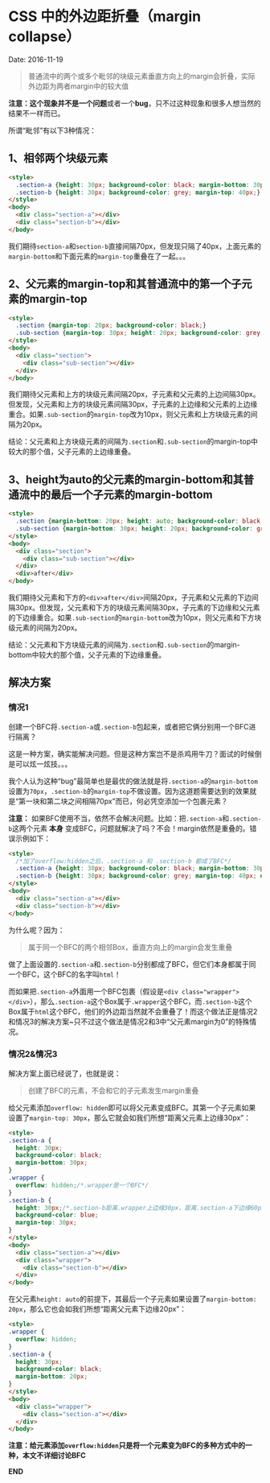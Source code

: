 # CSS 中的外边距折叠（margin collapse）

Date: 2016-11-19

> 普通流中的两个或多个毗邻的块级元素垂直方向上的margin会折叠，实际外边距为两者margin中的较大值

**注意：**这个现象并不是一个**问题**或者一个**bug**，只不过这种现象和很多人想当然的结果不一样而已。

所谓“毗邻”有以下3种情况：

## 1、相邻两个块级元素

```html
<style>
  .section-a {height: 30px; background-color: black; margin-bottom: 30px;}
  .section-b {height: 30px; background-color: grey; margin-top: 40px;}
</style>
<body>
  <div class="section-a"></div>
  <div class="section-b"></div>
</body>
```

我们期待`section-a`和`section-b`直接间隔70px，但发现只隔了40px，上面元素的`margin-bottom`和下面元素的`margin-top`重叠在了一起。。。

## 2、父元素的margin-top和其普通流中的第一个子元素的margin-top

```html
<style>
  .section {margin-top: 20px; background-color: black;}
  .sub-section {margin-top: 30px; height: 20px; background-color: grey;}
</style>
<body>
  <div class="section">
    <div class="sub-section"></div>
  </div>
</body>
```
我们期待父元素和上方的块级元素间隔20px，子元素和父元素的上边间隔30px。但发现，父元素和上方的块级元素间隔30px，子元素的上边缘和父元素的上边缘重合。如果`.sub-section`的`margin-top`改为10px，则父元素和上方块级元素的间隔为20px。

结论：父元素和上方块级元素的间隔为`.section`和`.sub-section`的margin-top中较大的那个值，父子元素的上边缘重叠。

## 3、height为auto的父元素的margin-bottom和其普通流中的最后一个子元素的margin-bottom

```html
<style>
  .section {margin-bottom: 20px; height: auto; background-color: black;}
  .sub-section {margin-bottom: 30px; height: 20px; background-color: grey;}
</style>
<body>
  <div class="section">
    <div class="sub-section"></div>
  </div>
  <div>after</div>
</body>
```

我们期待父元素和下方的`<div>after</div>`间隔20px，子元素和父元素的下边间隔30px。但发现，父元素和下方的块级元素间隔30px，子元素的下边缘和父元素的下边缘重合。如果`.sub-section`的`margin-bottom`改为10px，则父元素和下方块级元素的间隔为20px。

结论：父元素和下方块级元素的间隔为`.section`和`.sub-section`的margin-bottom中较大的那个值，父子元素的下边缘重叠。

## 解决方案

### 情况1

创建一个BFC将`.section-a`或`.section-b`包起来，或者把它俩分别用一个BFC进行隔离？

这是一种方案，确实能解决问题。但是这种方案岂不是杀鸡用牛刀？面试的时候倒是可以炫一炫技。。。

我个人认为这种“bug”最简单也是最优的做法就是将`.section-a`的`margin-bottom`设置为`70px`，`.section-b`的`margin-top`不做设置。因为这道题需要达到的效果就是“第一块和第二块之间相隔70px”而已，何必凭空添加一个包裹元素？

**注意：** 如果BFC使用不当，依然不会解决问题。比如：把`.section-a`和`.section-b`这两个元素 **本身** 变成BFC，问题就解决了吗？不会！margin依然是重叠的。错误示例如下：

```html
<style>
  /*加了overflow:hidden之后，.section-a 和 .section-b 都成了BFC*/
  .section-a {height: 30px; background-color: black; margin-bottom: 30px; overflow: hidden;}
  .section-b {height: 30px; background-color: grey; margin-top: 40px; overflow:hidden;}
</style>
<body>
  <div class="section-a"></div>
  <div class="section-b"></div>
</body>
```

为什么呢？因为：

> 属于同一个BFC的两个相邻Box，垂直方向上的margin会发生重叠

做了上面设置的`.section-a`和`.section-b`分别都成了BFC，但它们本身都属于同一个BFC，这个BFC的名字叫`html`！

而如果把`.section-a`外面用一个BFC包裹（假设是`<div class="wrapper"></div>`），那么`.section-a`这个Box属于`.wrapper`这个BFC，而`.section-b`这个Box属于`html`这个BFC，他们的外边距当然就不会重叠了！而这个做法正是情况2和情况3的解决方案~只不过这个做法是情况2和3中“父元素margin为0”的特殊情况。

### 情况2&情况3

解决方案上面已经说了，也就是说：

> 创建了BFC的元素，不会和它的子元素发生margin重叠

给父元素添加`overflow: hidden`即可以将父元素变成BFC。其第一个子元素如果设置了`margin-top: 30px`，那么它就会如我们所想“距离父元素上边缘30px”：

```html
<style>
.section-a {
  height: 30px;
  background-color: black;
  margin-bottom: 30px;
}
.wrapper {
  overflow: hidden;/*.wrapper是一个BFC*/
}
.section-b {
  height: 30px;/*.section-b距离.wrapper上边缘30px，距离.section-a下边缘60px*/
  background-color: blue;
  margin-top: 30px;
}
</style>
<body>
  <div class="section-a"></div>
  <div class="wrapper">
    <div class="section-b"></div>
  </div>
</body>
```


在父元素`height: auto`的前提下，其最后一个子元素如果设置了`margin-bottom: 20px`，那么它也会如我们所想“距离父元素下边缘20px”：

```html
<style>
.wrapper {
  overflow: hidden;
}
.section-a {
  height: 30px;
  background-color: black;
  margin-bottom: 20px;
}
</style>
<body>
  <div class="wrapper">
    <div class="section-a"></div>
  </div>
</body>
```

**注意：给元素添加`overflow:hidden`只是将一个元素变为BFC的多种方式中的一种，本文不详细讨论BFC**

**END**